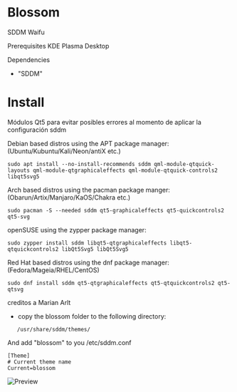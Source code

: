 # Blossom
SDDM Waifu

Prerequisites
KDE Plasma Desktop

Dependencies

* "SDDM"


# Install
Módulos Qt5 para evitar posibles errores al momento de aplicar la configuración sddm

Debian based distros using the APT package manager:
(Ubuntu/Kubuntu/Kali/Neon/antiX etc.)
```
sudo apt install --no-install-recommends sddm qml-module-qtquick-layouts qml-module-qtgraphicaleffects qml-module-qtquick-controls2 libqt5svg5
```
Arch based distros using the pacman package manger:
(Obarun/Artix/Manjaro/KaOS/Chakra etc.)
```
sudo pacman -S --needed sddm qt5-graphicaleffects qt5-quickcontrols2 qt5-svg
```
openSUSE using the zypper package manager:
```
sudo zypper install sddm libqt5-qtgraphicaleffects libqt5-qtquickcontrols2 libQt5Svg5 libQt5Svg5
```
Red Hat based distros using the dnf package manager:
(Fedora/Mageia/RHEL/CentOS)
```
sudo dnf install sddm qt5-qtgraphicaleffects qt5-qtquickcontrols2 qt5-qtsvg
```
creditos a Marian Arlt

* copy the blossom folder to the following directory:

```
   /usr/share/sddm/themes/
```

And add "blossom" to you 
/etc/sddm.conf



```
[Theme]
# Current theme name
Current=blossom
```

![Preview](https://i.postimg.cc/j5rqjL0m/preview.png)
